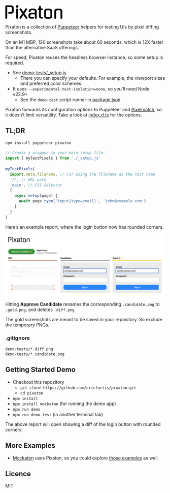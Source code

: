 <img src="pixaton-logo.svg" alt="Pixaton Logo" width="180" style="margin-top: 30px"/>
 
Pixaton is a collection of [Puppeteer](https://pptr.dev/) helpers for testing UIs by pixel diffing screenshots.

On an M1 MBP, 120 screenshots take about 60 seconds, 
which is 12X faster than the alternative SaaS offerings.

For speed, Pixaton reuses the headless browser instance, so some setup
is required. 
- See [demo-tests/_setup.js](demo-tests/_setup.js)
  - There you can specify your defaults. For example, the viewport sizes and preferred color schemes.
- It uses `--experimental-test-isolation=none`, so you’ll need Node v22.9+
  - See the `demo-test` script runner in [package.json](package.json)

Pixaton forwards its configuration options to Puppeteer and
[Pixelmatch](https://github.com/mapbox/pixelmatch), so it doesn’t
limit versatility. Take a look at [index.d.ts](index.d.ts) for the options.


## TL;DR

```sh
npm install puppeteer pixaton
```

```js
// Create a wrapper in your main setup file:
import { myTestPixels } from './_setup.js'

myTestPixels(
  import.meta.filename, // For using the filename as the test name
  '/', // URL path
  'main', // CSS Selector
  {
    async setup(page) {
      await page.type('input[type=email]', 'john@example.com')
    }
  }
)
```

Here’s an example report, where the login button now has rounded corners.

<img src="./README-example-diff.png" />

Hitting **Approve Candidate** renames the corresponding
`.candidate.png` to `.gold.png`, and deletes `.diff.png`

The gold screenshots are meant to be saved in your
repository. So exclude the temporary PNGs.
### .gitignore
```shell
demo-tests/*.diff.png
demo-tests/*.candidate.png
```


## Getting Started Demo
- Checkout this repository
  - `git clone https://github.com/ericfortis/pixaton.git`
  - `cd pixaton`
- `npm install`
- `npm install mockaton` (for running the demo app)
- `npm run demo`
- `npm run demo-test` (in another terminal tab)

The above report will open showing a diff of the login button with rounded corners.


## More Examples
- [Mockaton](https://github.com/ericfortis/mockaton) uses Pixaton, so you could explore [those examples](https://github.com/ericfortis/mockaton/tree/main/ui-tests) as well

## Licence
MIT
